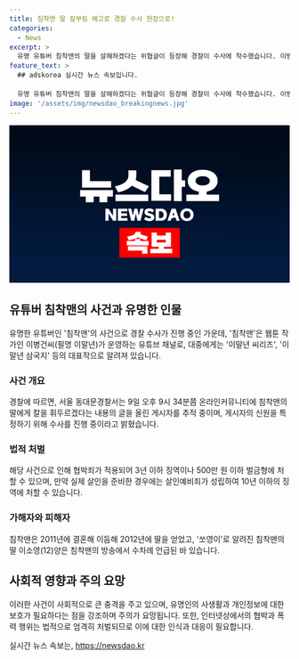 ```yaml
---
title: 침착맨 딸 칼부림 예고로 경찰 수사 현장으로!
categories:
  - News
excerpt: >
  유명 유튜버 침착맨의 딸을 살해하겠다는 위협글이 등장해 경찰이 수사에 착수했습니다. 이병건 씨가 운영하는 침착맨 채널으로부터 위협 메시지가 게시된 후, 경찰은 게시자를 추적 중이며, 협박죄로 최대 3년의 징역이나 500만 원 이하의 벌금형이 부과될 수 있습니다. 만약 실제 살인을 시도했다면 최대 10년의 징역형이 부과될 수 있습니다. 이에 대한 수사가 진행 중이며, 침착맨은 이 사건과는 무관한 유명 유튜버로서 알려져 있습니다.
feature_text: >
  ## adskorea 실시간 뉴스 속보입니다.

  유명 유튜버 침착맨의 딸을 살해하겠다는 위협글이 등장해 경찰이 수사에 착수했습니다. 이병건 씨가 운영하는 침착맨 채널으로부터 위협 메시지가 게시된 후, 경찰은 게시자를 추적 중이며, 협박죄로 최대 3년의 징역이나 500만 원 이하의 벌금형이 부과될 수 있습니다. 만약 실제 살인을 시도했다면 최대 10년의 징역형이 부과될 수 있습니다. 이에 대한 수사가 진행 중이며, 침착맨은 이 사건과는 무관한 유명 유튜버로서 알려져 있습니다.
image: '/assets/img/newsdao_breakingnews.jpg'
---
```


<p><img src="/assets/img/newsdao_breakingnews.jpg" alt="adskorea 속보" /></p>

<h2 data-ke-size="size26">유튜버 침착맨의 사건과 유명한 인물</h2>

<p data-ke-size="size16">유명한 유튜버인 '침착맨'의 사건으로 경찰 수사가 진행 중인 가운데, '침착맨'은 웹툰 작가인 이병건씨(필명 이말년)가 운영하는 유튜브 채널로, 대중에게는 '이말년 씨리즈', '이말년 삼국지' 등의 대표작으로 알려져 있습니다.</p>

<h3>사건 개요</h3>

<p data-ke-size="size16">경찰에 따르면, 서울 동대문경찰서는 9일 오후 9시 34분쯤 온라인커뮤니티에 침착맨의 딸에게 칼을 휘두르겠다는 내용의 글을 올린 게시자를 추적 중이며, 게시자의 신원을 특정하기 위해 수사를 진행 중이라고 밝혔습니다.</p>

<h3>법적 처벌</h3>

<p data-ke-size="size16">해당 사건으로 인해 협박죄가 적용되어 3년 이하 징역이나 500만 원 이하 벌금형에 처할 수 있으며, 만약 실제 살인을 준비한 경우에는 살인예비죄가 성립하여 10년 이하의 징역에 처할 수 있습니다.</p>

<h3>가해자와 피해자</h3>

<p data-ke-size="size16">침착맨은 2011년에 결혼해 이듬해 2012년에 딸을 얻었고, '쏘영이'로 알려진 침착맨의 딸 이소영(12)양은 침착맨의 방송에서 수차례 언급된 바 있습니다.</p>

<h2 data-ke-size="size26">사회적 영향과 주의 요망</h2>

<p data-ke-size="size16">이러한 사건이 사회적으로 큰 충격을 주고 있으며, 유명인의 사생활과 개인정보에 대한 보호가 필요하다는 점을 강조하며 주의가 요망됩니다. 또한, 인터넷상에서의 협박과 폭력 행위는 법적으로 엄격히 처벌되므로 이에 대한 인식과 대응이 필요합니다.</p>
실시간 뉴스 속보는, <a href="https://newsdao.kr" rel="dofollow">https://newsdao.kr</a>


